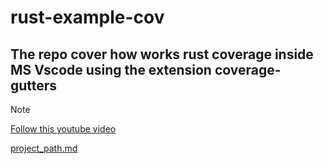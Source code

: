 # rust-example-cov

## The repo cover how works rust coverage inside MS Vscode using the extension coverage-gutters

> [!NOTE]
> [Follow this youtube video](https://www.youtube.com/watch?v=6pDku63JNYQ&t=8s)
<!-- -->
[project_path.md](project_path.md)
